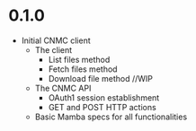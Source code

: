 # 0.1.0
- Initial CNMC client
  - The client
    - List files method
    - Fetch files method
    - Download file method //WIP
  - The CNMC API
    - OAuth1 session establishment
    - GET and POST HTTP actions
  - Basic Mamba specs for all functionalities
  
